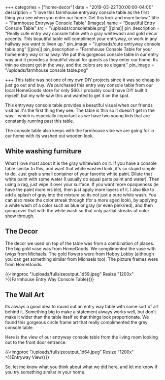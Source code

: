 +++
categories = ["home-decor"]
date = "2019-03-22T00:00:00-04:00"
description = "I love this farmhouse entryway console table as the first thing you see when you enter our home.  Get this look and more below."
title = "Farmhouse Entryway Console Table"
[images]
name = "Beautiful Entry Console Table"
src = "/uploads/consoletable.png"
[[pins]]
pin_description = "Really cute entry way console table with a gray whitewash and gold decor accents. This beautiful table will compliment your entryway, or work in any hallway you want to liven up."
pin_image = "/uploads/cute entryway console table.png"
[[pins]]
pin_description = "Farmhouse Console Table for your home entry way or hallway. We put this gorgeous console table in our entry way and it provides a beautiful visual for guests as they enter our home.  Its thin so doesnt get in the way, and the colors are so elegant."
pin_image = "/uploads/farmhouse console table.png"

+++
This table was not one of my own DIY projects since it was so cheap to just go out and buy.  We purchased this entry way console table from our local HomeGoods store for only $60.  I probably could have DIY built it myself, but my wife saw this and wanted to get it on the spot.

This entryway console table provides a beautiful visual when our friends visit as it's the first thing they see.  The table is thin so it doesn't get in the way - which is especially important as we have two young kids that are constantly running past this table.

The console table also keeps with the farmhouse vibe we are going for in our home with its washed out wooden look.

## White washing furniture

What I love most about it is the gray whitewash on it.  If you have a console table similar to this, and want that white washed look, it's so stupid simple to do.  Just grab a small container of your favorite white paint.  Dilute that white paint with some water (I usually do  equal parts paint and water).  Then using a rag, just wipe it over your surface.  If you want more opaqueness (ie have the paint more visible), then just apply more layers of it.  I also like to add a splash of gray into the mixture so its not just a pure white wash.  You can also make the color streak through (for a more aged look), by applying a white wash of a color such as blue or gray (or even pink/red), and then going over that with the white wash so that only partial streaks of color show through.

## The Decor

The decor we used on top of the table was from a combination of places.  The big gold vase was from HomeGoods.  We complimented the vase with twigs from Michaels.  The gold flowers were from Hobby Lobby (although you can get something similar from Michaels too).  The picture frames were from HomeGoods.

{{<imgproc "/uploads/fullsizeoutput_1d59.jpeg" Resize "1200x" >}}Farmhouse Entry Way Console Table{{</imgproc>}}

## The Wall Art

Its always a good idea to round out an entry way table with some sort of art behind it.  Something big to make a statement always works well, but don't make it wider than the table itself so that things look proportionate.  We found this gorgeous circle frame art that really complimented the grey console table.

Here is the view of our entryway console table from the living room looking out to the front door entrance.

{{<imgproc "/uploads/fullsizeoutput_1d64.jpeg" Resize "1200x" >}}Entryway View{{</imgproc>}}

So, let me know what you think about what we did here, and let me know if you try something similar in your home.